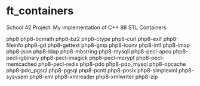 # ft_containers
School 42 Project. My implementation of C++ 98 STL Containers

php8 php8-bcmath php8-bz2 php8-ctype php8-curl php8-exif php8-fileinfo php8-gd php8-gettext php8-gmp php8-iconv php8-intl php8-imap php8-json php8-ldap php8-mbstring php8-mysqli php8-pecl-apcu php8-pecl-igbinary php8-pecl-imagick php8-pecl-mcrypt php8-pecl-memcached php8-pecl-redis php8-pdo php8-pdo_mysql php8-opcache php8-pdo_pgsql php8-pgsql php8-pcntl php8-posix php8-simplexml php8-sysvsem php8-xml php8-xmlreader php8-xmlwriter php8-zip
